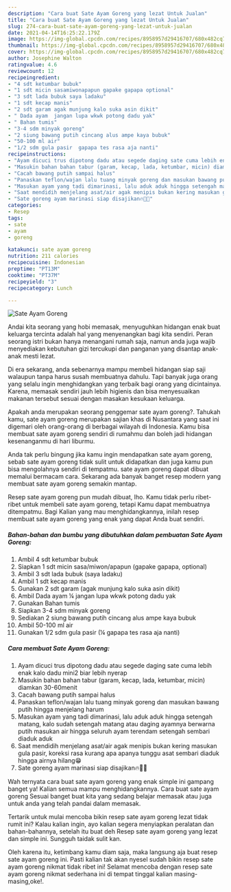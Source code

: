 ```yaml
---
description: "Cara buat Sate Ayam Goreng yang lezat Untuk Jualan"
title: "Cara buat Sate Ayam Goreng yang lezat Untuk Jualan"
slug: 274-cara-buat-sate-ayam-goreng-yang-lezat-untuk-jualan
date: 2021-04-14T16:25:22.179Z
image: https://img-global.cpcdn.com/recipes/8958957d29416707/680x482cq70/sate-ayam-goreng-foto-resep-utama.jpg
thumbnail: https://img-global.cpcdn.com/recipes/8958957d29416707/680x482cq70/sate-ayam-goreng-foto-resep-utama.jpg
cover: https://img-global.cpcdn.com/recipes/8958957d29416707/680x482cq70/sate-ayam-goreng-foto-resep-utama.jpg
author: Josephine Walton
ratingvalue: 4.6
reviewcount: 12
recipeingredient:
- "4 sdt ketumbar bubuk"
- "1 sdt micin sasamiwonapapun gapake gapapa optional"
- "3 sdt lada bubuk saya ladaku"
- "1 sdt kecap manis"
- "2 sdt garam agak munjung kalo suka asin dikit"
- " Dada ayam  jangan lupa wkwk potong dadu yak"
- " Bahan tumis"
- "3-4 sdm minyak goreng"
- "2 siung bawang putih cincang alus ampe kaya bubuk"
- "50-100 ml air"
- "1/2 sdm gula pasir  gapapa tes rasa aja nanti"
recipeinstructions:
- "Ayam dicuci trus dipotong dadu atau segede daging sate cuma lebih enak kalo dadu mini2 biar lebih nyerap"
- "Masukin bahan bahan tabur (garam, kecap, lada, ketumbar, micin) diamkan 30-60menit"
- "Cacah bawang putih sampai halus"
- "Panaskan teflon/wajan lalu tuang minyak goreng dan masukan bawang putih hingga menjelang harum"
- "Masukan ayam yang tadi dimarinasi, lalu aduk aduk hingga setengah matang, kalo sudah setengah matang atau daging ayamnya berwarna putih masukan air hingga seluruh ayam terendam setengah sembari diaduk aduk"
- "Saat mendidih menjelang asat/air agak menipis bukan kering masukan gula pasir, koreksi rasa kurang apa apanya tunggu asat sembari diaduk hingga airnya hilang😁"
- "Sate goreng ayam marinasi siap disajikan🔥🤘😎"
categories:
- Resep
tags:
- sate
- ayam
- goreng

katakunci: sate ayam goreng 
nutrition: 211 calories
recipecuisine: Indonesian
preptime: "PT13M"
cooktime: "PT37M"
recipeyield: "3"
recipecategory: Lunch

---
```



![Sate Ayam Goreng](https://img-global.cpcdn.com/recipes/8958957d29416707/680x482cq70/sate-ayam-goreng-foto-resep-utama.jpg)

Andai kita seorang yang hobi memasak, menyuguhkan hidangan enak buat keluarga tercinta adalah hal yang menyenangkan bagi kita sendiri. Peran seorang istri bukan hanya menangani rumah saja, namun anda juga wajib menyediakan kebutuhan gizi tercukupi dan panganan yang disantap anak-anak mesti lezat.

Di era  sekarang, anda sebenarnya mampu membeli hidangan siap saji walaupun tanpa harus susah membuatnya dahulu. Tapi banyak juga orang yang selalu ingin menghidangkan yang terbaik bagi orang yang dicintainya. Karena, memasak sendiri jauh lebih higienis dan bisa menyesuaikan makanan tersebut sesuai dengan masakan kesukaan keluarga. 



Apakah anda merupakan seorang penggemar sate ayam goreng?. Tahukah kamu, sate ayam goreng merupakan sajian khas di Nusantara yang saat ini digemari oleh orang-orang di berbagai wilayah di Indonesia. Kamu bisa membuat sate ayam goreng sendiri di rumahmu dan boleh jadi hidangan kesenanganmu di hari liburmu.

Anda tak perlu bingung jika kamu ingin mendapatkan sate ayam goreng, sebab sate ayam goreng tidak sulit untuk didapatkan dan juga kamu pun bisa mengolahnya sendiri di tempatmu. sate ayam goreng dapat dibuat memalui bermacam cara. Sekarang ada banyak banget resep modern yang membuat sate ayam goreng semakin mantap.

Resep sate ayam goreng pun mudah dibuat, lho. Kamu tidak perlu ribet-ribet untuk membeli sate ayam goreng, tetapi Kamu dapat membuatnya ditempatmu. Bagi Kalian yang mau menghidangkannya, inilah resep membuat sate ayam goreng yang enak yang dapat Anda buat sendiri.

<!--inarticleads1-->

##### Bahan-bahan dan bumbu yang dibutuhkan dalam pembuatan Sate Ayam Goreng:

1. Ambil 4 sdt ketumbar bubuk
1. Siapkan 1 sdt micin sasa/miwon/apapun (gapake gapapa, optional)
1. Ambil 3 sdt lada bubuk (saya ladaku)
1. Ambil 1 sdt kecap manis
1. Gunakan 2 sdt garam (agak munjung kalo suka asin dikit)
1. Ambil  Dada ayam ¼ jangan lupa wkwk potong dadu yak
1. Gunakan  Bahan tumis
1. Siapkan 3-4 sdm minyak goreng
1. Sediakan 2 siung bawang putih cincang alus ampe kaya bubuk
1. Ambil 50-100 ml air
1. Gunakan 1/2 sdm gula pasir (¼ gapapa tes rasa aja nanti)




<!--inarticleads2-->

##### Cara membuat Sate Ayam Goreng:

1. Ayam dicuci trus dipotong dadu atau segede daging sate cuma lebih enak kalo dadu mini2 biar lebih nyerap
1. Masukin bahan bahan tabur (garam, kecap, lada, ketumbar, micin) diamkan 30-60menit
1. Cacah bawang putih sampai halus
1. Panaskan teflon/wajan lalu tuang minyak goreng dan masukan bawang putih hingga menjelang harum
1. Masukan ayam yang tadi dimarinasi, lalu aduk aduk hingga setengah matang, kalo sudah setengah matang atau daging ayamnya berwarna putih masukan air hingga seluruh ayam terendam setengah sembari diaduk aduk
1. Saat mendidih menjelang asat/air agak menipis bukan kering masukan gula pasir, koreksi rasa kurang apa apanya tunggu asat sembari diaduk hingga airnya hilang😁
1. Sate goreng ayam marinasi siap disajikan🔥🤘😎




Wah ternyata cara buat sate ayam goreng yang enak simple ini gampang banget ya! Kalian semua mampu menghidangkannya. Cara buat sate ayam goreng Sesuai banget buat kita yang sedang belajar memasak atau juga untuk anda yang telah pandai dalam memasak.

Tertarik untuk mulai mencoba bikin resep sate ayam goreng lezat tidak rumit ini? Kalau kalian ingin, ayo kalian segera menyiapkan peralatan dan bahan-bahannya, setelah itu buat deh Resep sate ayam goreng yang lezat dan simple ini. Sungguh taidak sulit kan. 

Oleh karena itu, ketimbang kamu diam saja, maka langsung aja buat resep sate ayam goreng ini. Pasti kalian tak akan nyesel sudah bikin resep sate ayam goreng nikmat tidak ribet ini! Selamat mencoba dengan resep sate ayam goreng nikmat sederhana ini di tempat tinggal kalian masing-masing,oke!.

